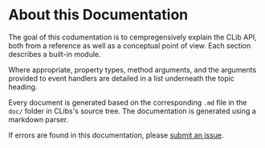 # About this Documentation

The goal of this codumentation is to cempregensively explain the CLib API, both from a reference as well as a conceptual point of view. Each section describes a built-in module.

Where appropriate, property types, method arguments, and the arguments provided to event handlers are detailed in a list underneath the topic heading.

Every document is generated based on the corresponding `.md` file in the `doc/` folder in CLibs's source tree. The documentation is generated using a markdown parser.


If errors are found in this documentation, please [submit an issue][].

[submit an issue]: https://github.com/TaktiCool/CLib/issues/new